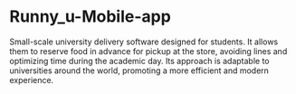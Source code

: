 # Runny_u-Mobile-app
Small-scale university delivery software designed for students. It allows them to reserve food in advance for pickup at the store, avoiding lines and optimizing time during the academic day. Its approach is adaptable to universities around the world, promoting a more efficient and modern experience.

